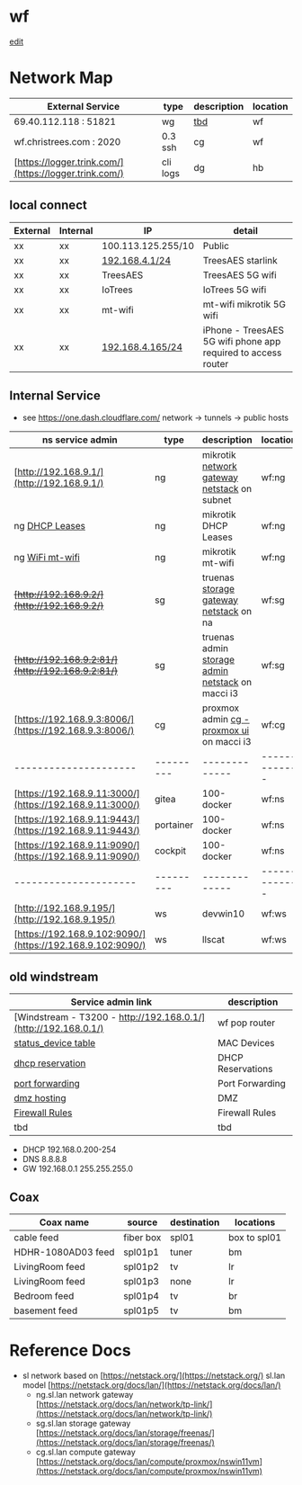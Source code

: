 # wf

[edit](https://github.com/2cld/cf/edit/master/docs/wf.md)
# Network Map

| External Service             | type | description | location    |
|------------------------------|------|-------------|-------------|
|   69.40.112.118   : 51821  | wg | [tbd]() | wf |
| wf.christrees.com :  2020  | 0.3 ssh  | cg | wf |
| [https://logger.trink.com/](https://logger.trink.com/) | cli logs | dg | hb |


## local connect

| External | Internal | IP | detail |
|-------|-------|---------------|---|
| xx | xx | 100.113.125.255/10 | Public |
| xx | xx | [192.168.4.1/24](http://192.168.4.1/) | TreesAES starlink |
| xx | xx | TreesAES | TreesAES 5G wifi |
| xx | xx | IoTrees | IoTrees 5G wifi |
| xx | xx | mt-wifi | mt-wifi mikrotik 5G wifi |
| xx | xx | [192.168.4.165/24](http://192.168.4.165/) | iPhone - TreesAES 5G wifi phone app required to access router |


## Internal Service 
- see https://one.dash.cloudflare.com/ network -> tunnels -> public hosts

| ns service admin    | type    | description | location    | mac |
|---------------------|---------|-------------|-------------|-----|
| [http://192.168.9.1/](http://192.168.9.1/) | ng | mikrotik [network gateway netstack](https://netstack.org/docs/lan/network/) on subnet | wf:ng | xx |
| ng [DHCP Leases](http://192.168.9.1/webfig/#IP:DHCP_Server.Leases) | ng | mikrotik DHCP Leases | wf:ng | xx |
| ng [WiFi mt-wifi](http://192.168.9.1/webfig/#Wireless.Security_Profiles) | ng | mikrotik mt-wifi | wf:ng | xx |
| ~~[http://192.168.9.2/](http://192.168.9.2/)~~ | sg | truenas  [storage gateway netstack](https://netstack.org/docs/lan/storage/) on na | wf:sg  | na |
| ~~[http://192.168.9.2:81/](http://192.168.9.2:81/)~~ | sg | truenas admin [storage admin netstack](http://192.168.6.2:81) on macci i3 | wf:sg  | na |
| [https://192.168.9.3:8006/](https://192.168.9.3:8006/) | cg | proxmox admin [cg - proxmox ui](https://192.168.9.3:8006/) on macci i3 | wf:cg  | na |
|---------------------|---------|-------------|-------------|-----|
| [https://192.168.9.11:3000/](https://192.168.9.11:3000/) | gitea | 100-docker | wf:ns | na |
| [https://192.168.9.11:9443/](https://192.168.9.11:9443/) | portainer | 100-docker | wf:ns | na |
| [https://192.168.9.11:9090/](https://192.168.9.11:9090/) | cockpit | 100-docker | wf:ns | na |
|---------------------|---------|-------------|-------------|-----|
| [http://192.168.9.195/](http://192.168.9.195/) | ws | devwin10 | wf:ws  | na |
| [https://192.168.9.102:9090/](https://192.168.9.102:9090/) | ws | llscat | wf:ws | na |


## old windstream
| Service admin link | description |
|---|---|
| [Windstream - T3200 - http://192.168.0.1/](http://192.168.0.1/) | wf pop router |
| [status_device table](http://192.168.0.1/modemstatus_lanstatus.html) | MAC Devices |
| [dhcp reservation](http://192.168.0.1/advancedsetup_dhcpreservation.html) | DHCP Reservations |
| [port forwarding](http://192.168.0.1/advancedsetup_advancedportforwarding.html) | Port Forwarding |
| [dmz hosting](http://192.168.0.1/advancedsetup_dmzhosting.html) | DMZ |
| [Firewall Rules](http://192.168.0.1/advancedsetup_firewallsettings.html) | Firewall Rules |
| tbd | tbd |

- DHCP 192.168.0.200-254
- DNS 8.8.8.8
- GW 192.168.0.1 255.255.255.0

## Coax

| Coax name  | source   | destination | locations |
| ---------- |----------|-------------|-----------|
| cable feed | fiber box | spl01    | box to spl01 |
| HDHR-1080AD03 feed | spl01p1 | tuner | bm |
| LivingRoom feed | spl01p2 | tv | lr |
| LivingRoom feed | spl01p3 | none | lr |
| Bedroom feed | spl01p4 | tv | br |
| basement feed | spl01p5 | tv | bm |

# Reference Docs
- sl network based on [https://netstack.org/](https://netstack.org/) sl.lan model [https://netstack.org/docs/lan/](https://netstack.org/docs/lan/)
  - ng.sl.lan network gateway [https://netstack.org/docs/lan/network/tp-link/](https://netstack.org/docs/lan/network/tp-link/)
  - sg.sl.lan storage gateway [https://netstack.org/docs/lan/storage/freenas/](https://netstack.org/docs/lan/storage/freenas/)
  - cg.sl.lan compute gateway [https://netstack.org/docs/lan/compute/proxmox/nswin11vm](https://netstack.org/docs/lan/compute/proxmox/nswin11vm)

